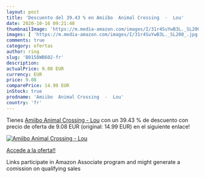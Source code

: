 ```yaml
---
layout: post
title: 'Descuento del 39.43 % en Amiibo  Animal Crossing  -  Lou'
date: 2020-10-16 09:21:48
thumbnailImage: 'https://m.media-amazon.com/images/I/31r4SuYwB3L._SL200_.jpg'
images: [ 'https://m.media-amazon.com/images/I/31r4SuYwB3L._SL200_.jpg' ]
comments: true
category: ofertas
author: ring
slug: 'B0158WB602-fr'
description:
actualPrice: 9.08 EUR
currency: EUR
price: 9.08
comparePrice: 14.99 EUR
inStock: true
prodname: 'Amiibo  Animal Crossing  -  Lou'
country: 'fr'
---
```


Tienes [Amiibo  Animal Crossing  -  Lou](https://www.amazon.fr/dp/B0158WB602/?tag=tolees0d-21) con un 39.43 % de descuento con precio de oferta de 9.08 EUR (original: 14.99 EUR) en el siguiente enlace!

[![Amiibo  Animal Crossing  -  Lou](https://m.media-amazon.com/images/I/31r4SuYwB3L._SL200_.jpg)](https://www.amazon.fr/dp/B0158WB602/?tag=tolees0d-21)

[Accede a la oferta!!](https://www.amazon.fr/dp/B0158WB602/?tag=tolees0d-21)

Links participate in Amazon Associate program and might generate a comission on qualifying sales


